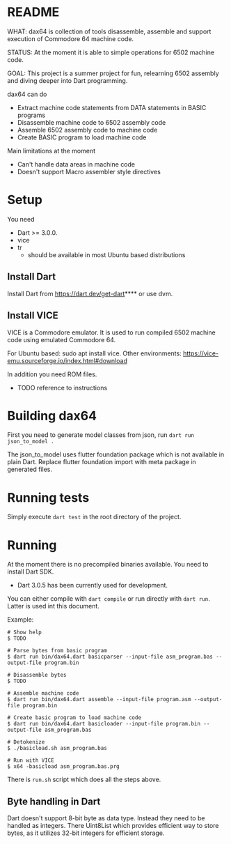 README
======

WHAT: dax64 is collection of tools disassemble, assemble and support execution of Commodore 64
machine code.

STATUS: At the moment it is able to simple operations for 6502 machine code.

GOAL: This project is a summer project for fun, relearning 6502 assembly and
diving deeper into Dart programming.

dax64 can do

* Extract machine code statements from DATA statements in BASIC programs
* Disassemble machine code to 6502 assembly code
* Assemble 6502 assembly code to machine code
* Create BASIC program to load machine code

Main limitations at the moment

* Can't handle data areas in machine code
* Doesn't support Macro assembler style directives

# Setup

You need

* Dart >= 3.0.0.
* vice
* tr
    - should be available in most Ubuntu based distributions

## Install Dart

Install Dart from https://dart.dev/get-dart****
or use dvm.

## Install VICE

VICE is a Commodore emulator. It is used to run compiled 6502 machine code using
emulated Commodore 64.

For Ubuntu based: sudo apt install vice.
Other environments: https://vice-emu.sourceforge.io/index.html#download

In addition you need ROM files.

* TODO reference to instructions

# Building dax64

First you need to generate model classes from json, run
`dart run json_to_model .`

The json_to_model uses flutter foundation package which is not available in plain Dart.
Replace flutter foundation import with meta package in generated files.

# Running tests

Simply execute `dart test` in the root directory of the project.

# Running

At the moment there is no precompiled binaries available. You need to install Dart SDK.

- Dart 3.0.5 has been currently used for development.

You can either compile with `dart compile` or run directly with `dart run`. Latter is used int this
document.

Example:

```shell
# Show help
$ TODO

# Parse bytes from basic program
$ dart run bin/dax64.dart basicparser --input-file asm_program.bas --output-file program.bin

# Disassemble bytes
$ TODO

# Assemble machine code
$ dart run bin/dax64.dart assemble --input-file program.asm --output-file program.bin

# Create basic program to load machine code
$ dart run bin/dax64.dart basicloader --input-file program.bin --output-file asm_program.bas

# Detokenize 
$ ./basicload.sh asm_program.bas

# Run with VICE
$ x64 -basicload asm_program.bas.prg

```

There is `run.sh` script which does all the steps above.

## Byte handling in Dart

Dart doesn't support 8-bit byte as data type. Instead they need to be handled
as integers. There Uint8List which provides efficient way to store bytes, as it
utilizes 32-bit integers for efficient storage.

